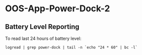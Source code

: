 # OOS-App-Power-Dock-2

## Battery Level Reporting

To read last 24 hours of battery level:

```
logread | grep power-dock | tail -n `echo "24 * 60" | bc -l`
```
